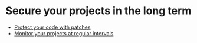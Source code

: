 # Secure your projects in the long term

* [Protect your code with patches](protect-your-code-with-patches.md)
* [Monitor your projects at regular intervals](monitor-your-projects-at-regular-intervals.md)

